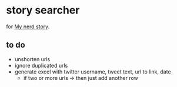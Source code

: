 # story searcher

for [My nerd story](http://mynerdstory.org).

## to do

- unshorten urls
- ignore duplicated urls
- generate excel with twitter username, tweet text, url to link, date
    - if two or more urls -> then just add another row

